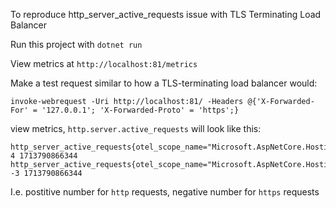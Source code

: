 To reproduce http_server_active_requests issue with TLS Terminating Load Balancer

Run this project with `dotnet run`

View metrics at `http://localhost:81/metrics`

Make a test request similar to how a TLS-terminating load balancer would:

```
invoke-webrequest -Uri http://localhost:81/ -Headers @{'X-Forwarded-For' = '127.0.0.1'; 'X-Forwarded-Proto' = 'https';}
```

view metrics, `http.server.active_requests` will look like this:

```
http_server_active_requests{otel_scope_name="Microsoft.AspNetCore.Hosting",http_request_method="GET",url_scheme="http"} 4 1713790866344
http_server_active_requests{otel_scope_name="Microsoft.AspNetCore.Hosting",http_request_method="GET",url_scheme="https"} -3 1713790866344
```

I.e. postitive number for `http` requests, negative number for `https` requests